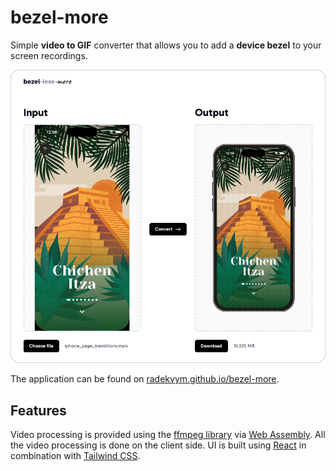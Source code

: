 # bezel-more

Simple **video to GIF** converter that allows you to add a **device bezel** to your screen recordings.

<p align="center">
    <a href="https://radekvym.github.io/bezel-more/">
        <picture>
            <source srcset="./images/bezel-more-dark.png" media="(prefers-color-scheme: dark)">
            <img src="./images/bezel-more-light.png" width="700">
        </picture>
    </a>
</p>

The application can be found on [radekvym.github.io/bezel-more](https://radekvym.github.io/bezel-more/).

## Features

Video processing is provided using the [ffmpeg library](https://ffmpeg.org/) via [Web Assembly](https://github.com/ffmpegwasm/ffmpeg.wasm). All the video processing is done on the client side. UI is built using [React](https://react.dev/) in combination with [Tailwind CSS](https://tailwindcss.com/).
